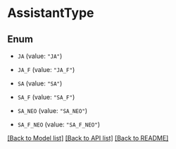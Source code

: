 # AssistantType

## Enum


* `JA` (value: `"JA"`)

* `JA_F` (value: `"JA_F"`)

* `SA` (value: `"SA"`)

* `SA_F` (value: `"SA_F"`)

* `SA_NEO` (value: `"SA_NEO"`)

* `SA_F_NEO` (value: `"SA_F_NEO"`)


[[Back to Model list]](../README.md#documentation-for-models) [[Back to API list]](../README.md#documentation-for-api-endpoints) [[Back to README]](../README.md)


